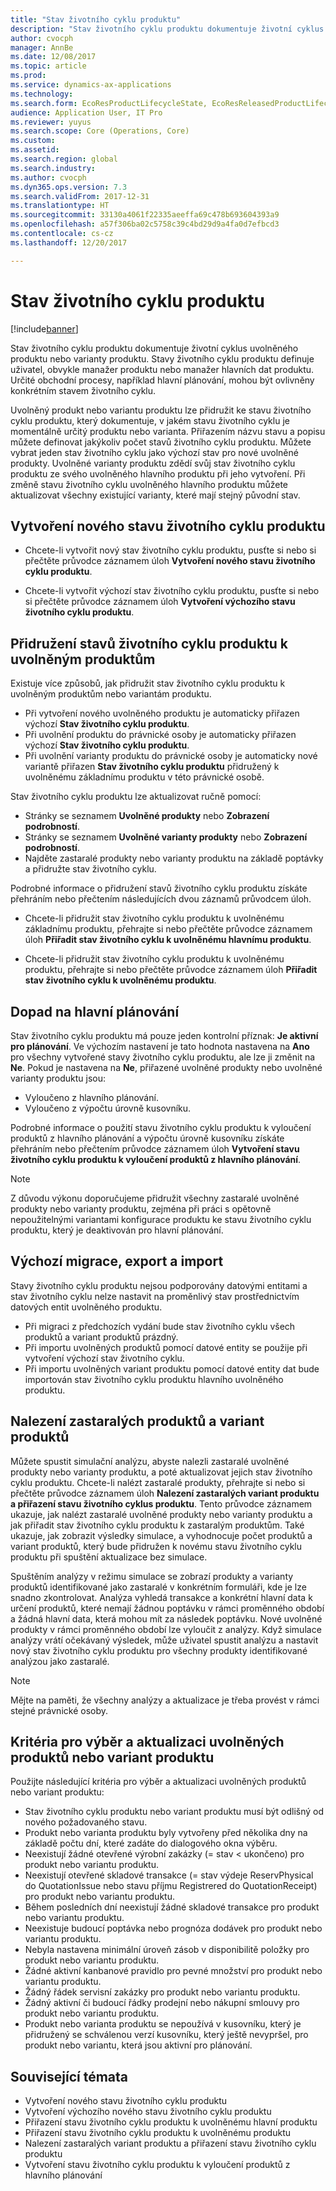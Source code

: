 ```yaml
---
title: "Stav životního cyklu produktu"
description: "Stav životního cyklu produktu dokumentuje životní cyklus uvolněného produktu nebo varianty produktu."
author: cvocph
manager: AnnBe
ms.date: 12/08/2017
ms.topic: article
ms.prod: 
ms.service: dynamics-ax-applications
ms.technology: 
ms.search.form: EcoResProductLifecycleState, EcoResReleasedProductLifecycleStateChanges
audience: Application User, IT Pro
ms.reviewer: yuyus
ms.search.scope: Core (Operations, Core)
ms.custom: 
ms.assetid: 
ms.search.region: global
ms.search.industry: 
ms.author: cvocph
ms.dyn365.ops.version: 7.3
ms.search.validFrom: 2017-12-31
ms.translationtype: HT
ms.sourcegitcommit: 33130a4061f22335aeeffa69c478b693604393a9
ms.openlocfilehash: a57f306ba02c5758c39c4bd29d9a4fa0d7efbcd3
ms.contentlocale: cs-cz
ms.lasthandoff: 12/20/2017

---
```


# <a name="product-lifecycle-state"></a>Stav životního cyklu produktu 

[!include[banner](../includes/banner.md)]


Stav životního cyklu produktu dokumentuje životní cyklus uvolněného produktu nebo varianty produktu. Stavy životního cyklu produktu definuje uživatel, obvykle manažer produktu nebo manažer hlavních dat produktu. Určité obchodní procesy, například hlavní plánování, mohou být ovlivněny konkrétním stavem životního cyklu.   
 
Uvolněný produkt nebo variantu produktu lze přidružit ke stavu životního cyklu produktu, který dokumentuje, v jakém stavu životního cyklu je momentálně určitý produktu nebo varianta. Přiřazením názvu stavu a popisu můžete definovat jakýkoliv počet stavů životního cyklu produktu. Můžete vybrat jeden stav životního cyklu jako výchozí stav pro nové uvolněné produkty. Uvolněné varianty produktu zdědí svůj stav životního cyklu produktu ze svého uvolněného hlavního produktu při jeho vytvoření. Při změně stavu životního cyklu uvolněného hlavního produktu můžete aktualizovat všechny existující varianty, které mají stejný původní stav.  

## <a name="create-a-new-product-lifecycle-state"></a>Vytvoření nového stavu životního cyklu produktu 
 
- Chcete-li vytvořit nový stav životního cyklu produktu, pusťte si nebo si přečtěte průvodce záznamem úloh **Vytvoření nového stavu životního cyklu produktu**. 

-  Chcete-li vytvořit výchozí stav životního cyklu produktu, pusťte si nebo si přečtěte průvodce záznamem úloh **Vytvoření výchozího stavu životního cyklu produktu**.   

## <a name="associate-product-lifecycle-states-to-released-products"></a>Přidružení stavů životního cyklu produktu k uvolněným produktům  

Existuje více způsobů, jak přidružit stav životního cyklu produktu k uvolněným produktům nebo variantám produktu.

-  Při vytvoření nového uvolněného produktu je automaticky přiřazen výchozí **Stav životního cyklu produktu**. 
-  Při uvolnění produktu do právnické osoby je automaticky přiřazen výchozí **Stav životního cyklu produktu**. 
-  Při uvolnění varianty produktu do právnické osoby je automaticky nové variantě přiřazen **Stav životního cyklu produktu** přidružený k uvolněnému základnímu produktu v této právnické osobě. 

Stav životního cyklu produktu lze aktualizovat ručně pomocí: 

-    Stránky se seznamem **Uvolněné produkty** nebo **Zobrazení podrobností**. 
-  Stránky se seznamem **Uvolněné varianty produkty** nebo **Zobrazení podrobností**. 
-  Najděte zastaralé produkty nebo varianty produktu na základě poptávky a přidružte stav životního cyklu.  

Podrobné informace o přidružení stavů životního cyklu produktu získáte přehráním nebo přečtením následujících dvou záznamů průvodcem úloh.

-  Chcete-li přidružit stav životního cyklu produktu k uvolněnému základnímu produktu, přehrajte si nebo přečtěte průvodce záznamem úloh **Přiřadit stav životního cyklu k uvolněnému hlavnímu produktu**. 

-  Chcete-li přidružit stav životního cyklu produktu k uvolněnému produktu, přehrajte si nebo přečtěte průvodce záznamem úloh **Přiřadit stav životního cyklu k uvolněnému produktu**. 

## <a name="impact-on-master-planning"></a>Dopad na hlavní plánování 

Stav životního cyklu produktu má pouze jeden kontrolní příznak: **Je aktivní pro plánování**. Ve výchozím nastavení je tato hodnota nastavena na **Ano** pro všechny vytvořené stavy životního cyklu produktu, ale lze ji změnit na **Ne**. Pokud je nastavena na **Ne**, přiřazené uvolněné produkty nebo uvolněné varianty produktu jsou: 

-  Vyloučeno z hlavního plánování. 
-  Vyloučeno z výpočtu úrovně kusovníku. 

Podrobné informace o použití stavu životního cyklu produktu k vyloučení produktů z hlavního plánování a výpočtu úrovně kusovníku získáte přehráním nebo přečtením průvodce záznamem úloh **Vytvoření stavu životního cyklu produktu k vyloučení produktů z hlavního plánování**.

> [!NOTE]
> Z důvodu výkonu doporučujeme přidružit všechny zastaralé uvolněné produkty nebo varianty produktu, zejména při práci s opětovně nepoužitelnými variantami konfigurace produktu ke stavu životního cyklu produktu, který je deaktivován pro hlavní plánování.  
 
## <a name="default-migration-import-and-export"></a>Výchozí migrace, export a import 

Stavy životního cyklu produktu nejsou podporovány datovými entitami a stav životního cyklu nelze nastavit na proměnlivý stav prostřednictvím datových entit uvolněného produktu.

-  Při migraci z předchozích vydání bude stav životního cyklu všech produktů a variant produktů prázdný.  
-  Při importu uvolněných produktů pomocí datové entity se použije při vytvoření výchozí stav životního cyklu.  
-  Při importu uvolněných variant produktu pomocí datové entity dat bude importován stav životního cyklu produktu hlavního uvolněného produktu.   
 
## <a name="find-obsolete-products-and-products-variants"></a>Nalezení zastaralých produktů a variant produktů 
 
Můžete spustit simulační analýzu, abyste nalezli zastaralé uvolněné produkty nebo varianty produktu, a poté aktualizovat jejich stav životního cyklu produktu. Chcete-li nalézt zastaralé produkty, přehrajte si nebo si přečtěte průvodce záznamem úloh **Nalezení zastaralých variant produktu a přiřazení stavu životního cyklus produktu**. Tento průvodce záznamem ukazuje, jak nalézt zastaralé uvolněné produkty nebo varianty produktu a jak přiřadit stav životního cyklu produktu k zastaralým produktům. Také ukazuje, jak zobrazit výsledky simulace, a vyhodnocuje počet produktů a variant produktů, který bude přidružen k novému stavu životního cyklu produktu při spuštění aktualizace bez simulace.  
 
Spuštěním analýzy v režimu simulace se zobrazí produkty a varianty produktů identifikované jako zastaralé v konkrétním formuláři, kde je lze snadno zkontrolovat. Analýza vyhledá transakce a konkrétní hlavní data k určení produktů, které nemají žádnou poptávku v rámci proměnného období a žádná hlavní data, která mohou mít za následek poptávku. Nové uvolněné produkty v rámci proměnného období lze vyloučit z analýzy. Když simulace analýzy vrátí očekávaný výsledek, může uživatel spustit analýzu a nastavit nový stav životního cyklu produktu pro všechny produkty identifikované analýzou jako zastaralé.  
 
> [!NOTE]
> Mějte na paměti, že všechny analýzy a aktualizace je třeba provést v rámci stejné právnické osoby.  
 
## <a name="criteria-to-select-and-update-released-products-or-product-variants"></a>Kritéria pro výběr a aktualizaci uvolněných produktů nebo variant produktu 
 
Použijte následující kritéria pro výběr a aktualizaci uvolněných produktů nebo variant produktu: 

-    Stav životního cyklu produktu nebo variant produktu musí být odlišný od nového požadovaného stavu. 
-  Produkt nebo varianta produktu byly vytvořeny před několika dny na základě počtu dní, které zadáte do dialogového okna výběru. 
-  Neexistují žádné otevřené výrobní zakázky (= stav < ukončeno) pro produkt nebo variantu produktu. 
-  Neexistují otevřené skladové transakce (= stav výdeje ReservPhysical do QuotationIssue nebo stavu příjmu Registrered do QuotationReceipt) pro produkt nebo variantu produktu. 
-  Během posledních dní neexistují žádné skladové transakce pro produkt nebo variantu produktu. 
-  Neexistuje budoucí poptávka nebo prognóza dodávek pro produkt nebo variantu produktu.  
-  Nebyla nastavena minimální úroveň zásob v disponibilitě položky pro produkt nebo variantu produktu. 
-  Žádné aktivní kanbanové pravidlo pro pevné množství pro produkt nebo variantu produktu.  
-  Žádný řádek servisní zakázky pro produkt nebo variantu produktu. 
-  Žádný aktivní či budoucí řádky prodejní nebo nákupní smlouvy pro produkt nebo variantu produktu. 
-  Produkt nebo varianta produktu se nepoužívá v kusovníku, který je přidružený se schválenou verzí kusovníku, který ještě nevypršel, pro produkt nebo variantu, která jsou aktivní pro plánování.

## <a name="related-topics"></a>Související témata

-  Vytvoření nového stavu životního cyklu produktu
-  Vytvoření výchozího nového stavu životního cyklu produktu
-  Přiřazení stavu životního cyklu produktu k uvolněnému hlavní produktu
-  Přiřazení stavu životního cyklu produktu k uvolněnému produktu
-  Nalezení zastaralých variant produktu a přiřazení stavu životního cyklu produktu
-  Vytvoření stavu životního cyklu produktu k vyloučení produktů z hlavního plánování

